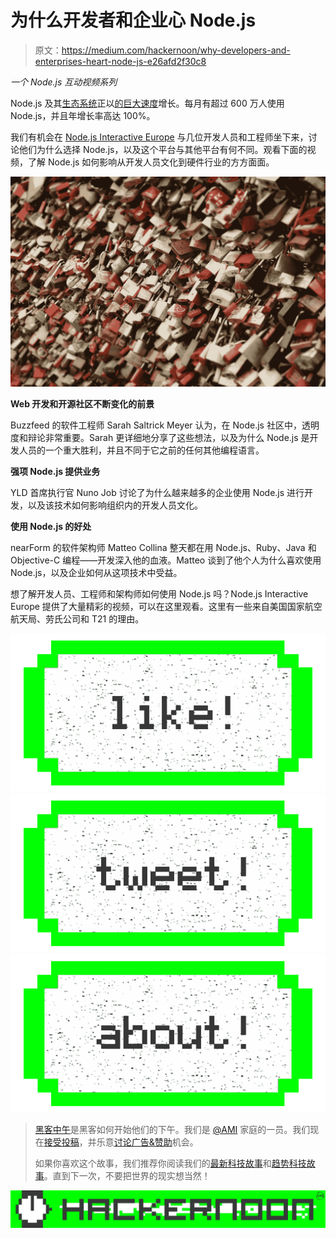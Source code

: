 # 为什么开发者和企业心 Node.js

> 原文：<https://medium.com/hackernoon/why-developers-and-enterprises-heart-node-js-e26afd2f30c8>

*一个 Node.js 互动视频系列*

Node.js 及其[生态系统](http://bit.ly/2jQzPNP)正以[的巨大速度](https://nodesource.com/node-by-numbers)增长。每月有超过 600 万人使用 Node.js，并且年增长率高达 100%。

我们有机会在 [Node.js Interactive Europe](http://bit.ly/2d6LDGz) 与几位开发人员和工程师坐下来，讨论他们为什么选择 Node.js，以及这个平台与其他平台有何不同。观看下面的视频，了解 Node.js 如何影响从开发人员文化到硬件行业的方方面面。

![](img/2ac4320fb86b5d148d43045aa983e89b.png)

**Web 开发和开源社区不断变化的前景**

Buzzfeed 的软件工程师 Sarah Saltrick Meyer 认为，在 Node.js 社区中，透明度和辩论非常重要。Sarah 更详细地分享了这些想法，以及为什么 Node.js 是开发人员的一个重大胜利，并且不同于它之前的任何其他编程语言。

**强项 Node.js 提供业务**

YLD 首席执行官 Nuno Job 讨论了为什么越来越多的企业使用 Node.js 进行开发，以及该技术如何影响组织内的开发人员文化。

**使用 Node.js 的好处**

nearForm 的软件架构师 Matteo Collina 整天都在用 Node.js、Ruby、Java 和 Objective-C 编程——开发深入他的血液。Matteo 谈到了他个人为什么喜欢使用 Node.js，以及企业如何从这项技术中受益。

想了解开发人员、工程师和架构师如何使用 Node.js 吗？Node.js Interactive Europe 提供了大量精彩的视频，可以在这里观看。这里有一些来自美国国家航空航天局、劳氏公司和 T21 的理由。

[![](img/50ef4044ecd4e250b5d50f368b775d38.png)](http://bit.ly/HackernoonFB)[![](img/979d9a46439d5aebbdcdca574e21dc81.png)](https://goo.gl/k7XYbx)[![](img/2930ba6bd2c12218fdbbf7e02c8746ff.png)](https://goo.gl/4ofytp)

> [黑客中午](http://bit.ly/Hackernoon)是黑客如何开始他们的下午。我们是 [@AMI](http://bit.ly/atAMIatAMI) 家庭的一员。我们现在[接受投稿](http://bit.ly/hackernoonsubmission)，并乐意[讨论广告&赞助](mailto:partners@amipublications.com)机会。
> 
> 如果你喜欢这个故事，我们推荐你阅读我们的[最新科技故事](http://bit.ly/hackernoonlatestt)和[趋势科技故事](https://hackernoon.com/trending)。直到下一次，不要把世界的现实想当然！

![](img/be0ca55ba73a573dce11effb2ee80d56.png)